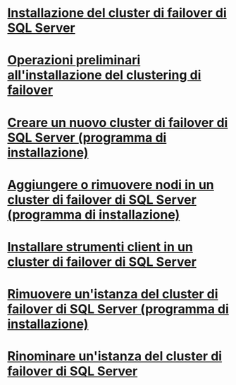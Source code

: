 # [Installazione del cluster di failover di SQL Server](sql-server-failover-cluster-installation.md)

# [Operazioni preliminari all'installazione del clustering di failover](before-installing-failover-clustering.md)
# [Creare un nuovo cluster di failover di SQL Server (programma di installazione)](create-a-new-sql-server-failover-cluster-setup.md)
# [Aggiungere o rimuovere nodi in un cluster di failover di SQL Server (programma di installazione)](add-or-remove-nodes-in-a-sql-server-failover-cluster-setup.md)
# [Installare strumenti client in un cluster di failover di SQL Server](install-client-tools-on-a-sql-server-failover-cluster.md)
# [Rimuovere un'istanza del cluster di failover di SQL Server (programma di installazione)](remove-a-sql-server-failover-cluster-instance-setup.md)
# [Rinominare un'istanza del cluster di failover di SQL Server](rename-a-sql-server-failover-cluster-instance.md)
